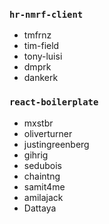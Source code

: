 ### `hr-nmrf-client`
- tmfrnz
- tim-field
- tony-luisi 
- dmprk
- dankerk

### `react-boilerplate`
- mxstbr
- oliverturner
- justingreenberg
- gihrig
- sedubois
- chaintng
- samit4me
- amilajack
- Dattaya
